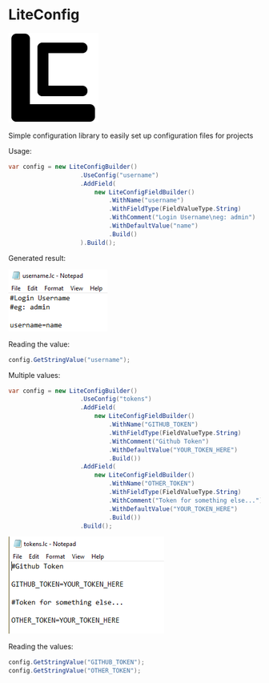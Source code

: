 # LiteConfig
![lc.png](media/lc.png)

Simple configuration library to easily set up configuration files for projects

Usage:

```cs
var config = new LiteConfigBuilder()
                    .UseConfig("username")
                    .AddField(
                        new LiteConfigFieldBuilder()
                            .WithName("username")
                            .WithFieldType(FieldValueType.String)
                            .WithComment("Login Username\neg: admin")
                            .WithDefaultValue("name")
                            .Build()
                    ).Build();
```
Generated result:

![Generated result](/media/userlc.png)

Reading the value:
```cs
config.GetStringValue("username");
```

Multiple values:

```cs
var config = new LiteConfigBuilder()
                    .UseConfig("tokens")
                    .AddField(
                        new LiteConfigFieldBuilder()
                            .WithName("GITHUB_TOKEN")
                            .WithFieldType(FieldValueType.String)
                            .WithComment("Github Token")
                            .WithDefaultValue("YOUR_TOKEN_HERE")
                            .Build())
                    .AddField(
                        new LiteConfigFieldBuilder()
                            .WithName("OTHER_TOKEN")
                            .WithFieldType(FieldValueType.String)
                            .WithComment("Token for something else...")
                            .WithDefaultValue("YOUR_TOKEN_HERE")
                            .Build())
                    .Build();
```

![media\img.png](/media/tokenlc.png)

Reading the values:
```cs
config.GetStringValue("GITHUB_TOKEN");
config.GetStringValue("OTHER_TOKEN");
```
